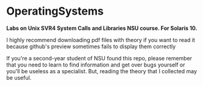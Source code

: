 # OperatingSystems
**Labs on Unix SVR4 System Calls and Libraries NSU course. For Solaris 10.**

I highly recommend downloading pdf files with theory if you want to read it because github's preview sometimes fails to display them correctly

If you're a second-year student of NSU found this repo, please remember that you need to learn to find information and get over bugs yourself or you'll be useless as a specialist. But, reading the theory that I collected may be useful.

